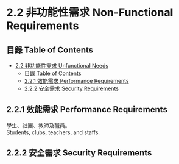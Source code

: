 # 2.2 非功能性需求 Non-Functional Requirements
<!-- 使用者分為借用者與管理者，使用者可登記預約並管理自己登記的預約內容，管理者可管理所有場地及物品的預約資料。   -->

## 目錄 Table of Contents
- [2.2 非功能性需求 Unfunctional Needs](#22-非功能性需求-unfunctional-needs)
  - [目錄 Table of Contents](#目錄-table-of-contents)
  - [2.2.1 效能需求 Performance Requirements](#221-不知道)
  - [2.2.2 安全需求 Security Requirements]()

## 2.2.1 效能需求 Performance Requirements

學生、社團、教師及職員。  
Students, clubs, teachers, and staffs.

## 2.2.2 安全需求 Security Requirements


